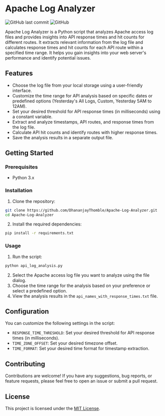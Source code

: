 # Apache Log Analyzer

![GitHub last commit](https://img.shields.io/github/last-commit/DhananjayThomble/Apache-Log-Analyzer)
![GitHub](https://img.shields.io/github/license/DhananjayThomble/Apache-Log-Analyzer)

Apache Log Analyzer is a Python script that analyzes Apache access log files and provides insights into API response times and hit counts for different routes. It extracts relevant information from the log file and calculates response times and hit counts for each API route within a specified time range.
It helps you gain insights into your web server's performance and identify potential issues.

## Features

- Choose the log file from your local storage using a user-friendly interface.
- Customize the time range for API analysis based on specific dates or predefined options (Yesterday's All Logs, Custom, Yesterday 5AM to 12AM).
- Set your desired threshold for API response times (in milliseconds) using a constant variable.
- Extract and analyze timestamps, API routes, and response times from the log file.
- Calculate API hit counts and identify routes with higher response times.
- Save the analysis results in a separate output file.

## Getting Started

### Prerequisites

- Python 3.x

### Installation

1. Clone the repository:

```bash
git clone https://github.com/DhananjayThomble/Apache-Log-Analyzer.git
cd Apache-Log-Analyzer
```

2. Install the required dependencies:

```bash
pip install -r requirements.txt
```

### Usage

1. Run the script:

```bash
python api_log_analysis.py
```

2. Select the Apache access log file you want to analyze using the file dialog.
3. Choose the time range for the analysis based on your preference or select a predefined option.
4. View the analysis results in the `api_names_with_response_times.txt` file.

## Configuration

You can customize the following settings in the script:

- `RESPONSE_TIME_THRESHOLD`: Set your desired threshold for API response times (in milliseconds).
- `TIME_ZONE_OFFSET`: Set your desired timezone offset.
- `TIME_FORMAT`: Set your desired time format for timestamp extraction.

## Contributing

Contributions are welcome! If you have any suggestions, bug reports, or feature requests, please feel free to open an issue or submit a pull request.

## License

This project is licensed under the [MIT License](LICENSE).
